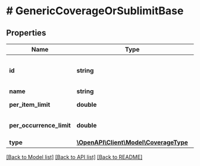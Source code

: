 # # GenericCoverageOrSublimitBase

## Properties

Name | Type | Description | Notes
------------ | ------------- | ------------- | -------------
**id** | **string** | The coverage or sublimit id |
**name** | **string** | The name |
**per_item_limit** | **double** | The per item limit | [optional]
**per_occurrence_limit** | **double** | The per occurrence limit | [optional]
**type** | [**\OpenAPI\Client\Model\CoverageType**](CoverageType.md) |  |

[[Back to Model list]](../../README.md#models) [[Back to API list]](../../README.md#endpoints) [[Back to README]](../../README.md)
